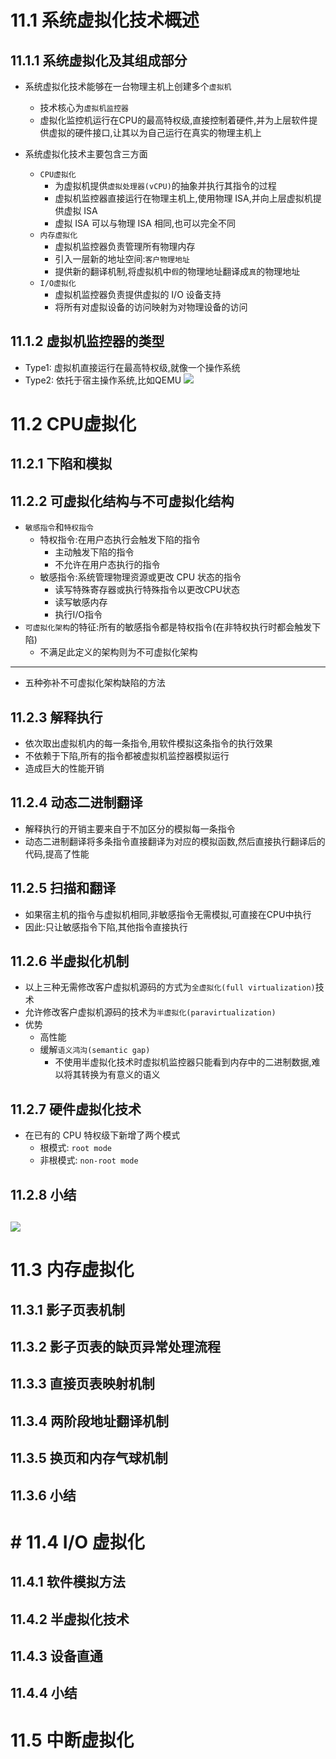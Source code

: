 # 11.1 系统虚拟化技术概述

## 11.1.1 系统虚拟化及其组成部分
- 系统虚拟化技术能够在一台物理主机上创建多个`虚拟机`
  - 技术核心为`虚拟机监控器`
  - 虚拟化监控机运行在CPU的最高特权级,直接控制着硬件,并为上层软件提供虚拟的硬件接口,让其以为自己运行在真实的物理主机上

- 系统虚拟化技术主要包含三方面
  - `CPU虚拟化`
    - 为虚拟机提供`虚拟处理器(vCPU)`的抽象并执行其指令的过程
    - 虚拟机监控器直接运行在物理主机上,使用物理 ISA,并向上层虚拟机提供虚拟 ISA
    - 虚拟 ISA 可以与物理 ISA 相同,也可以完全不同
  - `内存虚拟化`
    - 虚拟机监控器负责管理所有物理内存
    - 引入一层新的地址空间:`客户物理地址`
    - 提供新的翻译机制,将虚拟机中`假`的物理地址翻译成`真`的物理地址
  - `I/O虚拟化`
    - 虚拟机监控器负责提供虚拟的 I/O 设备支持
    - 将所有对虚拟设备的访问映射为对物理设备的访问

## 11.1.2 虚拟机监控器的类型
- Type1: 虚拟机直接运行在最高特权级,就像一个操作系统
- Type2: 依托于宿主操作系统,比如QEMU
![](https://i.imgur.com/AT5zKyM.png)

# 11.2 CPU虚拟化
## 11.2.1 下陷和模拟

## 11.2.2 可虚拟化结构与不可虚拟化结构
- `敏感指令`和`特权指令`
  - 特权指令:在用户态执行会触发下陷的指令
    - 主动触发下陷的指令
    - 不允许在用户态执行的指令
  - 敏感指令:系统管理物理资源或更改 CPU 状态的指令
    - 读写特殊寄存器或执行特殊指令以更改CPU状态
    - 读写敏感内存
    - 执行I/O指令
- `可虚拟化架构`的特征:所有的敏感指令都是特权指令(在非特权执行时都会触发下陷)
  - 不满足此定义的架构则为不可虚拟化架构

-------
- 五种弥补不可虚拟化架构缺陷的方法
## 11.2.3 解释执行
- 依次取出虚拟机内的每一条指令,用软件模拟这条指令的执行效果
- 不依赖于下陷,所有的指令都被虚拟机监控器模拟运行
- 造成巨大的性能开销

## 11.2.4 动态二进制翻译
- 解释执行的开销主要来自于不加区分的模拟每一条指令
- 动态二进制翻译将多条指令直接翻译为对应的模拟函数,然后直接执行翻译后的代码,提高了性能

## 11.2.5 扫描和翻译
- 如果宿主机的指令与虚拟机相同,非敏感指令无需模拟,可直接在CPU中执行
- 因此:只让敏感指令下陷,其他指令直接执行

## 11.2.6 半虚拟化机制
- 以上三种无需修改客户虚拟机源码的方式为`全虚拟化(full virtualization)`技术
- 允许修改客户虚拟机源码的技术为`半虚拟化(paravirtualization)`
- 优势
  - 高性能
  - 缓解`语义鸿沟(semantic gap)`
    - 不使用半虚拟化技术时虚拟机监控器只能看到内存中的二进制数据,难以将其转换为有意义的语义

## 11.2.7 硬件虚拟化技术
- 在已有的 CPU 特权级下新增了两个模式
  - 根模式: `root mode`
  - 非根模式: `non-root mode`

## 11.2.8 小结
![](https://i.imgur.com/6WeYMUz.png)
---

# 11.3 内存虚拟化

## 11.3.1 影子页表机制

## 11.3.2 影子页表的缺页异常处理流程

## 11.3.3 直接页表映射机制

## 11.3.4 两阶段地址翻译机制

## 11.3.5 换页和内存气球机制

## 11.3.6 小结

# # 11.4 I/O 虚拟化

## 11.4.1 软件模拟方法

## 11.4.2 半虚拟化技术

## 11.4.3 设备直通

## 11.4.4 小结

# 11.5 中断虚拟化

